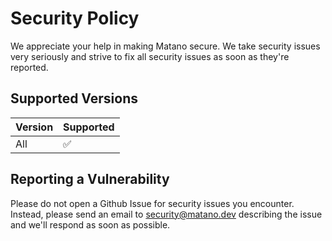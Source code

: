 # Security Policy

We appreciate your help in making Matano secure. We take security issues very seriously and strive to fix all security issues as soon as they're reported.

## Supported Versions

| Version | Supported          |
| ------- | ------------------ |
| All     | :white_check_mark: |

## Reporting a Vulnerability
Please do not open a Github Issue for security issues you encounter. Instead, please send an email to security@matano.dev describing the issue and we'll respond as soon as possible.
